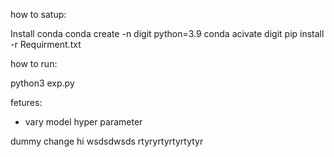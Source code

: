 how to satup:

Install conda
conda create -n digit python=3.9
conda acivate digit
pip install -r Requirment.txt

how to run:

python3 exp.py





fetures:
- vary model hyper parameter



dummy change
hi  wsdsdwsds
rtyryrtyrtyrtytyr
